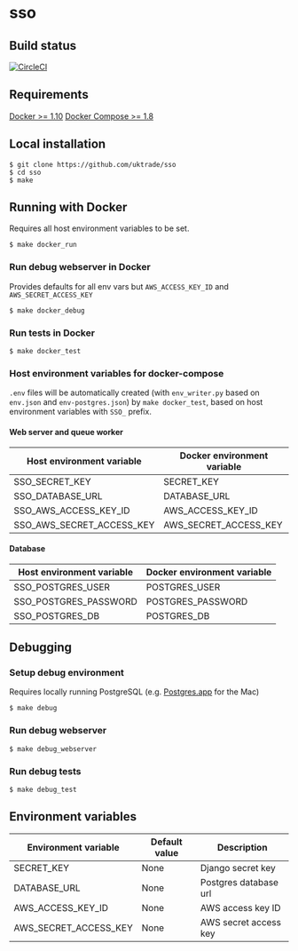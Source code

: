 # sso

## Build status

[![CircleCI](https://circleci.com/gh/uktrade/sso/tree/master.svg?style=svg)](https://circleci.com/gh/uktrade/sso/tree/master)

## Requirements
[Docker >= 1.10](https://docs.docker.com/engine/installation/) 
[Docker Compose >= 1.8](https://docs.docker.com/compose/install/)

## Local installation

    $ git clone https://github.com/uktrade/sso
    $ cd sso
    $ make

## Running with Docker
Requires all host environment variables to be set.

    $ make docker_run

### Run debug webserver in Docker
Provides defaults for all env vars but ``AWS_ACCESS_KEY_ID`` and ``AWS_SECRET_ACCESS_KEY``

    $ make docker_debug

### Run tests in Docker

    $ make docker_test

### Host environment variables for docker-compose
``.env`` files will be automatically created (with ``env_writer.py`` based on ``env.json`` and ``env-postgres.json``) by ``make docker_test``, based on host environment variables with ``SSO_`` prefix.

#### Web server and queue worker
| Host environment variable | Docker environment variable  |
| ------------- | ------------- |
| SSO_SECRET_KEY | SECRET_KEY |
| SSO_DATABASE_URL | DATABASE_URL |
| SSO_AWS_ACCESS_KEY_ID | AWS_ACCESS_KEY_ID |
| SSO_AWS_SECRET_ACCESS_KEY | AWS_SECRET_ACCESS_KEY |

#### Database
| Host environment variable | Docker environment variable  |
| ------------- | ------------- |
| SSO_POSTGRES_USER | POSTGRES_USER |
| SSO_POSTGRES_PASSWORD | POSTGRES_PASSWORD |
| SSO_POSTGRES_DB | POSTGRES_DB |

## Debugging

### Setup debug environment
Requires locally running PostgreSQL (e.g. [Postgres.app](http://postgresapp.com/) for the Mac)
    
    $ make debug

### Run debug webserver

    $ make debug_webserver

### Run debug tests

    $ make debug_test


## Environment variables

| Environment variable | Default value | Description 
| ------------- | ------------- | ------------- |
| SECRET_KEY | None | Django secret key |
| DATABASE_URL | None | Postgres database url |
| AWS_ACCESS_KEY_ID | None | AWS access key ID |
| AWS_SECRET_ACCESS_KEY | None | AWS secret access key |
